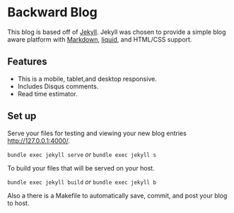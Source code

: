 # Backward Blog

This blog is based off of [Jekyll](https://jekyllrb.com/). Jekyll was chosen to provide a simple blog aware platform with [Markdown](https://github.com/adam-p/markdown-here/wiki/Markdown-Cheatsheet), [liquid](https://github.com/Shopify/liquid/wiki), and HTML/CSS support.

## Features

- This is a mobile, tablet,and desktop responsive.
- Includes Disqus comments.
- Read time estimator.

## Set up

Serve your files for testing and viewing your new blog entries http://127.0.0.1:4000/.

`bundle exec jekyll serve`
*or*
`bundle exec jekyll s`


To build your files that will be served on your host.

`bundle exec jekyll build`
*or*
`bundle exec jekyll b`

Also a there is a Makefile to automatically save, commit, and post your blog to host.
